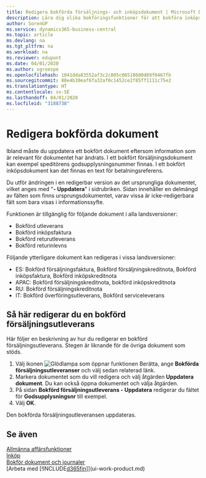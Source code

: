 ```yaml
---
title: Redigera bokförda försäljnings- och inköpsdokument | Microsoft Docs
description: Lära dig olika bokföringsfunktioner för att bokföra inköpsdokument och hur du kan uppdatera bokförda dokument.
author: SorenGP
ms.service: dynamics365-business-central
ms.topic: article
ms.devlang: na
ms.tgt_pltfrm: na
ms.workload: na
ms.reviewer: edupont
ms.date: 04/01/2020
ms.author: sgroespe
ms.openlocfilehash: 1041dda83552af3c2c805c08518600d89f0467fb
ms.sourcegitcommit: 88e4b30eaf6fa32af0c1452ce2f85ff1111c75e2
ms.translationtype: HT
ms.contentlocale: sv-SE
ms.lasthandoff: 04/01/2020
ms.locfileid: "3188738"
---
```

# <a name="edit-posted-documents"></a>Redigera bokförda dokument
Ibland måste du uppdatera ett bokfört dokument eftersom information som är relevant för dokumentet har ändrats. I ett bokfört försäljningsdokument kan exempel speditörens godsupplysningsnummer finnas. I ett bokfört inköpsdokument kan det finnas en text för betalningsreferens.

Du utför ändringen i en redigerbar version av det ursprungliga dokumentet, vilket anges med "**- Uppdatera**" i sidrubriken. Sidan innehåller en delmängd av fälten som finns ursprungsdokumentet, varav vissa är icke-redigerbara fält som bara visas i informationssyfte.

Funktionen är tillgänglig för följande dokument i alla landsversioner:
- Bokförd utleverans
- Bokförd inköpsfaktura
- Bokförd returutleverans
- Bokförd returinlevns

Följande ytterligare dokument kan redigeras i vissa landsversioner:
- ES: Bokförd försäljningsfaktura, Bokförd försäljningskreditnota, Bokförd inköpsfaktura, Bokförd inköpskreditnota
- APAC: Bokförd försäljningskreditnota, bokförd inköpskreditnota
- RU: Bokförd försäljningskreditnota
- IT: Bokförd överföringsutleverans, Bokförd serviceleverans

## <a name="to-edit-a-posted-sales-shipment"></a>Så här redigerar du en bokförd försäljningsutleverans
Här följer en beskrivning av hur du redigerar en bokförd försäljningsutleverans. Stegen är liknande för de övriga dokument som stöds.

1. Välj ikonen ![Glödlampa som öppnar funktionen Berätta](media/ui-search/search_small.png "Berätta vad du vill göra"), ange **Bokförda försäljningsutleveranser** och välj sedan relaterad länk.
2. Markera dokumentet som du vill redigera och välj åtgärden **Uppdatera dokument**. Du kan också öppna dokumentet och välja åtgärden.
3. På sidan **Bokförd försäljningsutleverans - Uppdatera** redigerar du fältet för **Godsupplysningsnr** till exempel.
4. Välj **OK**.

Den bokförda försäljningsutleveransen uppdateras.

## <a name="see-also"></a>Se även
[Allmänna affärsfunktioner](ui-across-business-areas.md)  
[Inköp](purchasing-manage-purchasing.md)  
[Bokför dokument och journaler](ui-post-documents-journals.md)  
[Arbeta med [!INCLUDE[d365fin](includes/d365fin_md.md)]](ui-work-product.md)
